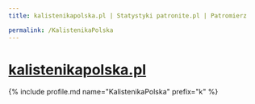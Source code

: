 ```yaml
---
title: kalistenikapolska.pl | Statystyki patronite.pl | Patromierz

permalink: /KalistenikaPolska
---
```


# [kalistenikapolska.pl](https://patronite.pl/KalistenikaPolska)

{% include profile.md name="KalistenikaPolska" prefix="k" %}
